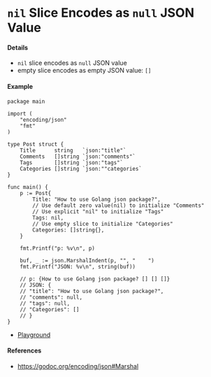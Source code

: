 # `nil` Slice Encodes as `null` JSON Value

#### Details
* `nil` slice encodes as `null` JSON value
* empty slice encodes as empty JSON value: `[]`

#### Example
```
package main

import (
	"encoding/json"
	"fmt"
)

type Post struct {
	Title      string   `json:"title"`
	Comments   []string `json:"comments"`
	Tags       []string `json:"tags"`
	Categories []string `json:""categories`
}

func main() {
	p := Post{
		Title: "How to use Golang json package?",
		// Use default zero value(nil) to initialize "Comments"
		// Use explicit "nil" to initialize "Tags"
		Tags: nil,
		// Use empty slice to initialize "Categories"
		Categories: []string{},
	}

	fmt.Printf("p: %v\n", p)

	buf, _ := json.MarshalIndent(p, "", "    ")
	fmt.Printf("JSON: %v\n", string(buf))

	// p: {How to use Golang json package? [] [] []}
	// JSON: {
	// "title": "How to use Golang json package?",
	// "comments": null,
	// "tags": null,
	// "Categories": []
	// }
}
```

* [Playground](https://wide.b3log.org/playground/bb359f60bba73af94307ee86f0afa781.go)

#### References
* <https://godoc.org/encoding/json#Marshal>

